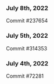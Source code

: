 ### July 8th, 2022

Commit #237654

### July 5th, 2022

Commit #314353


### July 4th, 2022

Commit #72281
